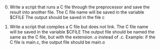 0) Write a script that runs a C file through the preprocessor and save the result into another file.
The C file name will be saved in the variable $CFILE
The output should be saved in the file c

1) Write a script that compiles a C file but does not link.
The C file name will be saved in the variable $CFILE
The output file should be named the same as the C file, but with the extension .o instead of .c.
Example: if the C file is main.c, the output file should be main.o
